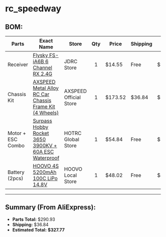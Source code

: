 # rc_speedway  

## BOM:

| Parts              | Exact Name                                                                                                     | Store                   | Qty | Price    | Shipping | Total   |
|-------------------|------------------------------------------------------------------------------------------------------------------|--------------------------|:---:|----------|----------|---------|
| Receiver           | [Flysky FS-iA6B 6 Channel RX 2.4G](https://www.aliexpress.us/item/3256807488536717.html?spm=a2g0o.cart.0.0.1abb38daCHboRL&mp=1&pdp_npi=5%40dis%21USD%21USD%2014.55%21USD%2014.55%21%21USD%2014.55%21%21%21%402103241117516018528261598e8a01%2112000041758967363%21ct%21US%216209890675%21%211%210&pdp_ext_f=%7B%22cart2PdpParams%22%3A%7B%22pdpBusinessMode%22%3A%22retail%22%7D%7D&_gl=1*11xv4lk*_gcl_aw*R0NMLjE3NTE2MDEzMzIuQ2owS0NRancxSmpEQmhEakFSSXNBQmxNMlNzSmpMVG5ydFRnQWs1ZmdxQmJyeTBxdXd2eFpJYTF1SFl0MDE3YUFGNk0wck50QXBZS29XRWFBcUpERUFMd193Y0I.*_gcl_au*MTE0OTU5MjUuMTc1MTYwMTMwMQ..*_ga*MTk5NDM0NDkxMTIxNzA3NC4xNzUxNjAxMjk0NTc0*_ga_VED1YSGNC7*czE3NTE2MDEzMDEkbzEkZzEkdDE3NTE2MDE4NTUkajU4JGwwJGgw&gatewayAdapt=glo2usa)                         | JDRC Store              |  1  | $14.55   | Free     | $14.55  |
| Chassis Kit        | [AXSPEED Metal Alloy RC Car Chassis Frame Kit (4 Wheels)](https://www.aliexpress.us/item/3256805821790814.html) | AXSPEED Official Store  |  1  | $173.52  | $36.84   | $210.36 |
| Motor + ESC Combo  | [Surpass Hobby Rocket 3650 3900KV + 60A ESC Waterproof](https://www.aliexpress.us/item/3256804463960782.html)   | HOTRC Global Store      |  1  | $54.84   | Free     | $54.84  |
| Battery (2pcs)     | [HOOVO 4S 5200mAh 100C LiPo 14.8V](https://www.aliexpress.us/item/3256809092629167.html?spm=a2g0o.cart.0.0.1abb38daCHboRL&mp=1&pdp_npi=5%40dis%21USD%21USD%20181.11%21USD%2048.02%21%21USD%2048.02%21%21%21%402103241117516018528261598e8a01%2112000048592771474%21ct%21US%216209890675%21%211%210&_gl=1*11xv4lk*_gcl_aw*R0NMLjE3NTE2MDEzMzIuQ2owS0NRancxSmpEQmhEakFSSXNBQmxNMlNzSmpMVG5ydFRnQWs1ZmdxQmJyeTBxdXd2eFpJYTF1SFl0MDE3YUFGNk0wck50QXBZS29XRWFBcUpERUFMd193Y0I.*_gcl_au*MTE0OTU5MjUuMTc1MTYwMTMwMQ..*_ga*MTk5NDM0NDkxMTIxNzA3NC4xNzUxNjAxMjk0NTc0*_ga_VED1YSGNC7*czE3NTE2MDEzMDEkbzEkZzEkdDE3NTE2MDE4NTUkajU4JGwwJGgw&gatewayAdapt=glo2usa)                         | HOOVO Local Store       |  1  | $48.02   | Free     | $48.02  |

---

## Summary (From AliExpress):
- **Parts Total:** $290.93  
- **Shipping:** $36.84  
- **Estimated Total:** **$327.77**
